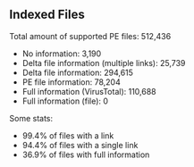 ## Indexed Files

<!--FileStats-->
Total amount of supported PE files: 512,436

* No information: 3,190
* Delta file information (multiple links): 25,739
* Delta file information: 294,615
* PE file information: 78,204
* Full information (VirusTotal): 110,688
* Full information (file): 0

Some stats:

* 99.4% of files with a link
* 94.4% of files with a single link
* 36.9% of files with full information
<!--/FileStats-->
